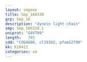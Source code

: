 ```yaml
---
layout: smgene
title: Smp_160330
grp: Smp_16
description: "dynein light chain"
smp: Smp_160330.1
uniprot: "G4VT99"
length:   795
cdd: "COG4886, cl19302, pfam12799"
kk: K10411
categories: sm
---
```

